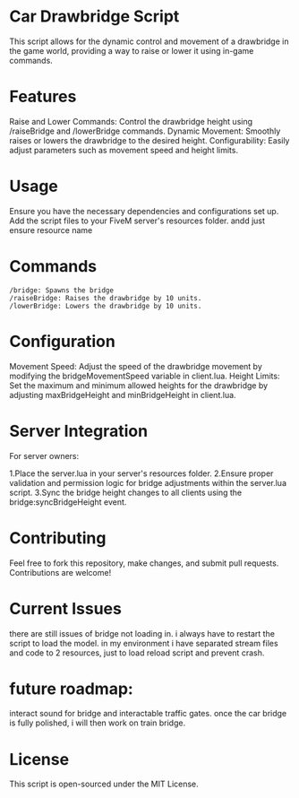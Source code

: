 Car Drawbridge Script
=================
This script allows for the dynamic control and movement of a drawbridge in the game world, providing a way to raise or lower it using in-game commands.

Features
=================
Raise and Lower Commands: Control the drawbridge height using /raiseBridge and /lowerBridge commands.
Dynamic Movement: Smoothly raises or lowers the drawbridge to the desired height.
Configurability: Easily adjust parameters such as movement speed and height limits.

Usage
=================
Ensure you have the necessary dependencies and configurations set up.
Add the script files to your FiveM server's resources folder.
andd just ensure resource name

Commands
=================
```
/bridge: Spawns the bridge
/raiseBridge: Raises the drawbridge by 10 units.
/lowerBridge: Lowers the drawbridge by 10 units.
```

Configuration
=================
Movement Speed: Adjust the speed of the drawbridge movement by modifying the bridgeMovementSpeed variable in client.lua.
Height Limits: Set the maximum and minimum allowed heights for the drawbridge by adjusting maxBridgeHeight and minBridgeHeight in client.lua.

Server Integration
=================
For server owners:

1.Place the server.lua in your server's resources folder.
2.Ensure proper validation and permission logic for bridge adjustments within the server.lua script.
3.Sync the bridge height changes to all clients using the bridge:syncBridgeHeight event.

Contributing
=================
Feel free to fork this repository, make changes, and submit pull requests. Contributions are welcome!

Current  Issues
=================
there are still issues  of bridge not loading in.
i always have to restart the script to load the model. in my environment i have separated stream files and code to 2 resources, just to load reload script and prevent crash.

future roadmap:
=================
interact sound for bridge and interactable traffic gates.
once the car bridge is fully polished, i will then work on train bridge.


License
=================
This script is open-sourced under the MIT License.
